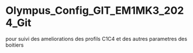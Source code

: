 # Olympus_Config_GIT_EM1MK3_2024_Git
pour suivi des ameliorations des profils C1C4 et des autres parametres des boitiers
